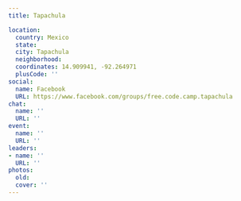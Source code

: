 ```yaml
---
title: Tapachula

location:
  country: Mexico
  state: 
  city: Tapachula
  neighborhood: 
  coordinates: 14.909941, -92.264971
  plusCode: ''
social:
  name: Facebook
  URL: https://www.facebook.com/groups/free.code.camp.tapachula
chat:
  name: ''
  URL: ''
event:
  name: ''
  URL: ''
leaders:
- name: ''
  URL: ''
photos:
  old: 
  cover: ''
---
```

